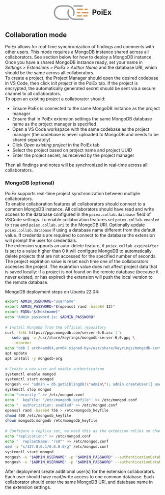 <h1 align="center">
  <sub>
    <img src="images/logo-1.png" height="48" alt="icon">
  </sub>
  <sup>
    &nbsp;PoiEx
  </sup>
</h1>

## Collaboration mode

PoiEx allows for real-time synchronization of findings and comments with other users. This mode requires a MongoDB instance shared across all collaborators. See section below for how to deploy a MongoDB instance.  
Once you have a shared MongoDB instance ready, set your name in _Settings > Estensions > PoiEx > Author Name_ and the database URI, which should be the same across all collaborators.  
To create a project, the Project Manager should open the desired codebase in VS Code, then click _Init project_ in the PoiEx tab. If the project is encrypted, the automatically generated secret should be sent via a secure channel to all collaborators.  
To open an existing project a collaborator should:
 - Ensure PoiEx is connected to the same MongoDB instance as the project manager
 - Ensure that in PoiEx extension settings the same MongoDB database name as the project manager is specified
 - Open a VS Code workspace with the same codebase as the project manager (the codebase is never uploaded to MongoDB and needs to be shared separately)
 - Click _Open existing project_ in the PoiEx tab
 - Select the project based on project name and project UUID
 - Enter the project secret, as received by the project manager

Then all findings and notes will be synchronized in real-time across all collaborators.

### MongoDB (optional)
PoiEx supports real-time project synchronization between multiple collaborators.  
To enable collaboration features all collaborators should connect to a common MongoDB instance.
All collaborators should have read and write access to the database configured in the `poiex.collab.database` field of VSCode settings. To enable collaboration features set `poiex.collab.enabled` to `true` and `poiex.collab.uri` to the MongoDB URI. Optionally update `poiex.collab.database` if using a database name different from the default value. If credentials are required to connect to the database the extension will prompt the user for credentials.  
The extension supports an auto-delete feature, if `poiex.collab.expireAfter` is set to a value higher than 0 it will configure MongoDB to automatically delete projects that are not accessed for the specified number of seconds. The project expiration value is reset each time one of the collaborators accesses the project. The expiration value does not affect project data that is saved locally: if a project is not found on the remote database (because it never existed, or has expired) the extension will push the local version to the remote database.

MongoDB deployment steps on Ubuntu 22.04:

```bash
export ADMIN_USERNAME="username"
export ADMIN_PASSWORD="$(openssl rand -base64 12)"
export FQDN="$(hostname)"
echo "Admin password is: $ADMIN_PASSWORD"

# Install MongoDB from the official repository
curl -fsSL https://pgp.mongodb.com/server-6.0.asc | \
   sudo gpg -o /usr/share/keyrings/mongodb-server-6.0.gpg \
   --dearmor
echo "deb [ arch=amd64,arm64 signed-by=/usr/share/keyrings/mongodb-server-6.0.gpg ] https://repo.mongodb.org/apt/ubuntu jammy/mongodb-org/6.0 multiverse" | sudo tee /etc/apt/sources.list.d/mongodb-org-6.0.list
apt update
apt install -y mongodb-org

# Create a new user and enable authentication
systemctl enable mongod
systemctl start mongod
mongosh <<< "admin = db.getSiblingDB(\"admin\"); admin.createUser({ user: \"$ADMIN_USERNAME\", pwd: \"$ADMIN_PASSWORD\", roles: [ { role: \"root\", db: \"admin\" } ]});"
systemctl stop mongod
echo "security:" >> /etc/mongod.conf
echo '  keyFile: "/etc/mongodb_keyfile"' >> /etc/mongod.conf
echo "  authorization: enabled" >> /etc/mongod.conf
openssl rand -base64 756 > /etc/mongodb_keyfile
chmod 400 /etc/mongodb_keyfile
chown mongodb:mongodb /etc/mongodb_keyfile

# Configure a replica set, we need this as the extension relies on changestreams
echo "replication:" >> /etc/mongod.conf
echo '  replSetName: "rs0"' >> /etc/mongod.conf
sed -i "s/127.0.0.1/0.0.0.0/g" /etc/mongod.conf
systemctl start mongod
mongosh -u "$ADMIN_USERNAME" -p "$ADMIN_PASSWORD" --authenticationDatabase "admin" <<< "rs.initiate()"
mongosh -u "$ADMIN_USERNAME" -p "$ADMIN_PASSWORD" --authenticationDatabase "admin" <<< "var x = rs.conf(); x.members[0].host = \"$FQDN:27017\"; rs.reconfig(x);"
```

After deployment create additional user(s) for the extension collaborators. Each user should have read/write access to one common database. Each collaborator should enter the same MongoDB URI, and database name in the extension settings.